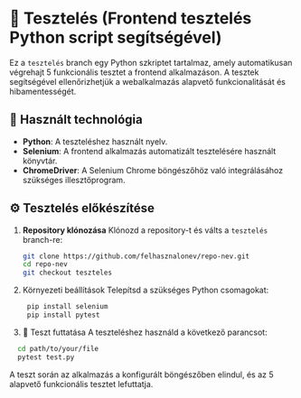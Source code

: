 # 🧪 Tesztelés (Frontend tesztelés Python script segítségével)

Ez a `tesztelés` branch egy Python szkriptet tartalmaz, amely automatikusan végrehajt 5 funkcionális tesztet a frontend alkalmazáson. A tesztek segítségével ellenőrizhetjük a webalkalmazás alapvető funkcionalitását és hibamentességét.

## 🔧 Használt technológia

- **Python**: A teszteléshez használt nyelv.
- **Selenium**: A frontend alkalmazás automatizált tesztelésére használt könyvtár.
- **ChromeDriver**: A Selenium Chrome böngészőhöz való integrálásához szükséges illesztőprogram.

## ⚙️ Tesztelés előkészítése

1. **Repository klónozása**
   Klónozd a repository-t és válts a `tesztelés` branch-re:
   ```bash
   git clone https://github.com/felhasznalonev/repo-nev.git
   cd repo-nev
   git checkout teszteles
   ```

2. Környezeti beállítások Telepítsd a szükséges Python csomagokat:
   ```bash
    pip install selenium
    pip install pytest
   ```

3. 🧪 Teszt futtatása
  A teszteléshez használd a következő parancsot:
  ```bash
    cd path/to/your/file
    pytest test.py
  ```
A teszt során az alkalmazás a konfigurált böngészőben elindul, és az 5 alapvető funkcionális tesztet lefuttatja.

